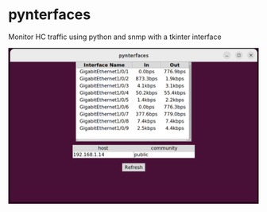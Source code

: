 # pynterfaces
Monitor HC traffic using python and snmp with a tkinter interface

![pynterfaces](/images/pynterfaces.png)
